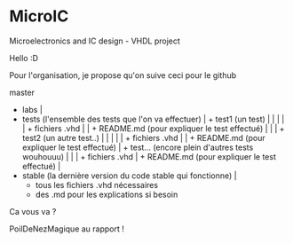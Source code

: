 # MicroIC
Microelectronics and IC design - VHDL project

Hello :D

Pour l'organisation, je propose qu'on suive ceci pour le github

master
  + labs
  |
  + tests (l'ensemble des tests que l'on va effectuer)
  |   + test1 (un test)
  |   |   |
  |   |   + fichiers .vhd
  |   |   + README.md (pour expliquer le test effectué)
  |   |
  |   + test2 (un autre test..)
  |   |   |
  |   |   + fichiers .vhd
  |   |   + README.md (pour expliquer le test effectué)
  |   + test... (encore plein d'autres tests wouhouuu)
  |       |
  |       + fichiers .vhd
  |       + README.md (pour expliquer le test effectué)
  |
  + stable (la dernière version du code stable qui fonctionne)
      |
      + tous les fichiers .vhd nécessaires
      + des .md pour les explications si besoin
  
  Ca vous va ?
  
  PoilDeNezMagique au rapport ! 
